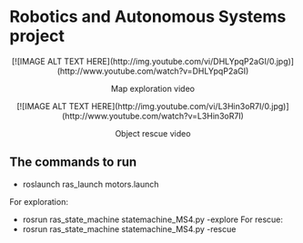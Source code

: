 # Robotics and Autonomous Systems project

<p align="center">
    [![IMAGE ALT TEXT HERE](http://img.youtube.com/vi/DHLYpqP2aGI/0.jpg)](http://www.youtube.com/watch?v=DHLYpqP2aGI)
</p>
<p align="center">
    Map exploration video
</p>

<p align="center">
    [![IMAGE ALT TEXT HERE](http://img.youtube.com/vi/L3Hin3oR7I/0.jpg)](http://www.youtube.com/watch?v=L3Hin3oR7I)
</p>
<p align="center">
    Object rescue video
</p>


## The commands to run 
  * roslaunch ras_launch motors.launch 

For exploration:
  * rosrun ras_state_machine statemachine_MS4.py -explore 
For rescue:
  * rosrun ras_state_machine statemachine_MS4.py -rescue
  
